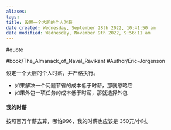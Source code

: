 ```yaml
---
aliases: 
tags: 
title: 设置一个大胆的个人时薪
date created: Wednesday, September 28th 2022, 10:41:50 am
date modified: Wednesday, November 9th 2022, 9:56:11 am
---
```

#quote 

#book/The_Almanack_of_Naval_Ravikant 
#Author/Eric-Jorgenson 

设定一个大胆的个人时薪，并严格执行。
- 如果解决一个问题节省的成本低于时薪，那就忽略它
- 如果外包一项任务的成本低于时薪，那就选择外包

#### 我的时薪

按照百万年薪去算，哪怕996，我的时薪也应该是 350元/小时。
